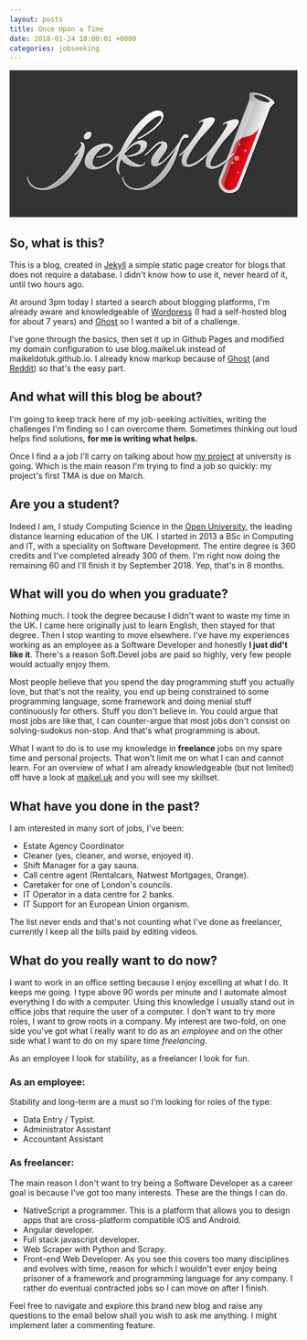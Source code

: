 ```yaml
---
layout: posts
title: Once Upon a Time
date: 2018-01-24 18:00:01 +0000
categories: jobseeking
---
```

![](/uploads/2018/02/04/jekyll-logo.png)

## So, what is this?

This is a blog, created in [Jekyll](https://jekyllrb.com/) a simple static page creator for blogs that does not require a database. I didn't know how to use it, never heard of it, until two hours ago.

At around 3pm today I started a search about blogging platforms, I'm already aware and knowledgeable of [Wordpress](https://wordpress.org/download/) (I had a self-hosted blog for about 7 years) and [Ghost](https://ghost.org/) so I wanted a bit of a challenge.

I've gone through the basics, then set it up in Github Pages and modified my domain configuration to use blog.maikel.uk instead of maikeldotuk.github.io. I already know markup because of [Ghost](https://ghost.org/) (and [Reddit](www.reddit.com)) so that's the easy part.

## And what will this blog be about?

I'm going to keep track here of my job-seeking activities, writing the challenges I'm finding so I can overcome them. Sometimes thinking out loud helps find solutions, **for me is writing what helps.**

Once I find a a job I'll carry on talking about how [my project](http://css2.open.ac.uk/outis/descs/mc_courses/TM470.htm) at university is going. Which is the main reason I'm trying to find a job so quickly: my project's first TMA is due on March.

## Are you a student?

Indeed I am, I study Computing Science in the [Open University](www.open.ac.uk), the leading distance learning education of the UK. I started in 2013 a BSc in Computing and IT, with a speciality on Software Development. The entire degree is 360 credits and I've completed already 300 of them. I'm right now doing the remaining 60 and I'll finish it by September 2018. Yep, that's in 8 months.

## What will you do when you graduate?

Nothing much. I took the degree because I didn't want to waste my time in the UK. I came here originally just to learn English, then stayed for that degree. Then I stop wanting to move elsewhere. I've have my experiences working as an employee as a Software Developer and honestly **I just did't like it**. There's a reason Soft.Devel jobs are paid so highly, very few people would actually enjoy them.

Most people believe that you spend the day programming stuff you actually love, but that's not the reality, you end up being constrained to some programming language, some framework and doing menial stuff continuously for others. Stuff you don't believe in. You could argue that most jobs are like that, I can counter-argue that most jobs don't consist on solving-sudokus non-stop. And that's what programming is about.

What I want to do is to use my knowledge in **freelance** jobs on my spare time and personal projects. That won't limit me on what I can and cannot learn. For an overview of what I am already knowledgeable (but not limited) off have a look at [maikel.uk](https://www.maikel.uk) and you will see my skillset.

## What have you done in the past?

I am interested in many sort of jobs, I've been:

* Estate Agency Coordinator
* Cleaner (yes, cleaner, and worse, enjoyed it).
* Shift Manager for a gay sauna.
* Call centre agent (Rentalcars, Natwest Mortgages, Orange).
* Caretaker for one of London's councils.
* IT Operator in a data centre for 2 banks.
* IT Support for an European Union organism.

The list never ends and that's not counting what I've done as freelancer, currently I keep all the bills paid by editing videos.

## What do you really want to do now?

I want to work in an office setting because I enjoy excelling at what I do. It keeps me going. I type above 90 words per minute and I automate almost everything I do with a computer. Using this knowledge I usually stand out in office jobs that require the user of a computer. I don't want to try more roles, I want to grow roots in a company. My interest are two-fold, on one side you've got what I really want to do as an _employee_ and on the other side what I want to do on my spare time _freelancing_.

As an employee I look for stability, as a freelancer I look for fun.

### As an employee:

Stability and long-term are a must so I'm looking for roles of the type:

* Data Entry / Typist.
* Administrator Assistant
* Accountant Assistant

### As freelancer:

The main reason I don't want to try being a Software Developer as a career goal is because I've got too many interests. These are the things I can do.

* NativeScript a programmer. This is a platform that allows you to design apps that are cross-platform compatible iOS and Android.
* Angular developer.
* Full stack javascript developer.
* Web Scraper with Python and Scrapy.
* Front-end Web Developer.
  As you see this covers too many disciplines and evolves with time, reason for which I wouldn't ever enjoy being prisoner of a framework and programming language for any company. I rather do eventual contracted jobs so I can move on after I finish.

Feel free to navigate and explore this brand new blog and raise any questions to the email below shall you wish to ask me anything. I might implement later a commenting feature.

